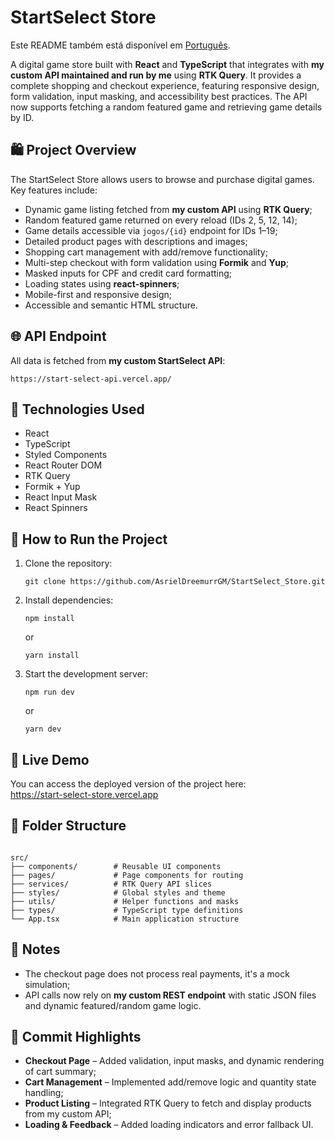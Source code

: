 <h1>StartSelect Store</h1>
<p>
  Este README também está disponível em <a href="./README.pt-br.md">Português</a>.
</p>
<p>
  A digital game store built with <strong>React</strong> and <strong>TypeScript</strong> that integrates with <strong>my custom API maintained and run by me</strong> using <strong>RTK Query</strong>. It provides a complete shopping and checkout experience, featuring responsive design, form validation, input masking, and accessibility best practices. The API now supports fetching a random featured game and retrieving game details by ID.
</p>
<h2>🛍️ Project Overview</h2>
<p>
  The StartSelect Store allows users to browse and purchase digital games. Key features include:
</p>
<ul>
  <li>Dynamic game listing fetched from <strong>my custom API</strong> using <strong>RTK Query</strong>;</li>
  <li>Random featured game returned on every reload (IDs 2, 5, 12, 14);</li>
  <li>Game details accessible via <code>jogos/{id}</code> endpoint for IDs 1–19;</li>
  <li>Detailed product pages with descriptions and images;</li>
  <li>Shopping cart management with add/remove functionality;</li>
  <li>Multi-step checkout with form validation using <strong>Formik</strong> and <strong>Yup</strong>;</li>
  <li>Masked inputs for CPF and credit card formatting;</li>
  <li>Loading states using <strong>react-spinners</strong>;</li>
  <li>Mobile-first and responsive design;</li>
  <li>Accessible and semantic HTML structure.</li>
</ul>
<h2>🌐 API Endpoint</h2>
<p>
  All data is fetched from <strong>my custom StartSelect API</strong>:
  <pre><code>https://start-select-api.vercel.app/</code></pre>
</p>
<h2>🚀 Technologies Used</h2>
<ul>
  <li>React</li>
  <li>TypeScript</li>
  <li>Styled Components</li>
  <li>React Router DOM</li>
  <li>RTK Query</li>
  <li>Formik + Yup</li>
  <li>React Input Mask</li>
  <li>React Spinners</li>
</ul>
<h2>🧪 How to Run the Project</h2>
<ol>
  <li>Clone the repository:
    <pre><code>git clone https://github.com/AsrielDreemurrGM/StartSelect_Store.git</code></pre>
  </li>
  <li>Install dependencies:
    <pre><code>npm install</code></pre>
    or
    <pre><code>yarn install</code></pre>
  </li>
  <li>Start the development server:
    <pre><code>npm run dev</code></pre>
    or
    <pre><code>yarn dev</code></pre>
  </li>
</ol>
<h2>🔗 Live Demo</h2>
<p>
  You can access the deployed version of the project here:<br>
  <a href="https://start-select-store.vercel.app" target="_blank">https://start-select-store.vercel.app</a>
</p>
<h2>📂 Folder Structure</h2>
<pre><code>
src/
├── components/        # Reusable UI components
├── pages/             # Page components for routing
├── services/          # RTK Query API slices
├── styles/            # Global styles and theme
├── utils/             # Helper functions and masks
├── types/             # TypeScript type definitions
└── App.tsx            # Main application structure
</code></pre>
<h2>📝 Notes</h2>
<ul>
  <li>The checkout page does not process real payments, it's a mock simulation;</li>
  <li>API calls now rely on <strong>my custom REST endpoint</strong> with static JSON files and dynamic featured/random game logic.</li>
</ul>
<h2>📌 Commit Highlights</h2>
<ul>
  <li><strong>Checkout Page</strong> – Added validation, input masks, and dynamic rendering of cart summary;</li>
  <li><strong>Cart Management</strong> – Implemented add/remove logic and quantity state handling;</li>
  <li><strong>Product Listing</strong> – Integrated RTK Query to fetch and display products from my custom API;</li>
  <li><strong>Loading & Feedback</strong> – Added loading indicators and error fallback UI.</li>
</ul>
